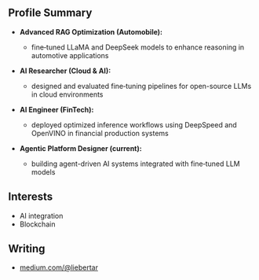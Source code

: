 ## Profile Summary

- **Advanced RAG Optimization (Automobile):**
  - fine‑tuned LLaMA and DeepSeek models to enhance reasoning in automotive applications
 
- **AI Researcher (Cloud & AI):**
  - designed and evaluated fine‑tuning pipelines for open-source LLMs in cloud environments
    
- **AI Engineer (FinTech):**
  - deployed optimized inference workflows using DeepSpeed and OpenVINO in financial production systems
    
- **Agentic Platform Designer (current):**
  - building agent-driven AI systems integrated with fine‑tuned LLM models  

## Interests

- AI integration  
- Blockchain

## Writing

- [medium.com/@liebertar](https://medium.com/@liebertar)
